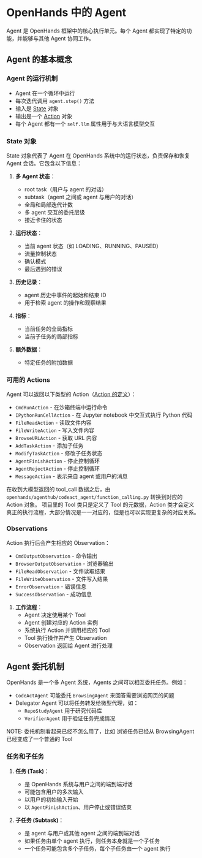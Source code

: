 # OpenHands 中的 Agent

Agent 是 OpenHands 框架中的核心执行单元。每个 Agent 都实现了特定的功能，并能够与其他 Agent 协同工作。

## Agent 的基本概念

### Agent 的运行机制
- Agent 在一个循环中运行
- 每次迭代调用 `agent.step()` 方法
- 输入是 [State](../controller/state/state.py) 对象
- 输出是一个 [Action](../events/action) 对象
- 每个 Agent 都有一个 `self.llm` 属性用于与大语言模型交互


### State 对象
State 对象代表了 Agent 在 OpenHands 系统中的运行状态，负责保存和恢复 Agent 会话。它包含以下信息：

1. **多 Agent 状态**：
   - root task（用户与 agent 的对话）
   - subtask（agent 之间或 agent 与用户的对话）
   - 全局和局部迭代计数
   - 多 agent 交互的委托层级
   - 接近卡住的状态

2. **运行状态**：
   - 当前 agent 状态（如 LOADING、RUNNING、PAUSED）
   - 流量控制状态
   - 确认模式
   - 最后遇到的错误

3. **历史记录**：
   - agent 历史中事件的起始和结束 ID
   - 用于检索 agent 的操作和观察结果

4. **指标**：
   - 当前任务的全局指标
   - 当前子任务的局部指标

5. **额外数据**：
   - 特定任务的附加数据

### 可用的 Actions
Agent 可以返回以下类型的 Action（[Action 的定义](../events/action.py)）：

- `CmdRunAction` - 在沙箱终端中运行命令
- `IPythonRunCellAction` - 在 Jupyter notebook 中交互式执行 Python 代码
- `FileReadAction` - 读取文件内容
- `FileWriteAction` - 写入文件内容
- `BrowseURLAction` - 获取 URL 内容
- `AddTaskAction` - 添加子任务
- `ModifyTaskAction` - 修改子任务状态
- `AgentFinishAction` - 停止控制循环
- `AgentRejectAction` - 停止控制循环
- `MessageAction` - 表示来自 agent 或用户的消息

在收到大模型返回的 tool_call 数据之后，由 `openhands/agenthub/codeact_agent/function_calling.py` 转换到对应的 Action 对象。
项目里的 Tool 类只是定义了 Tool 的元数据，Action 类才会定义真正的执行流程，大部分情况是一一对应的，但是也可以实现更复杂的对应关系。

### Observations
Action 执行后会产生相应的 Observation：

- `CmdOutputObservation` - 命令输出
- `BrowserOutputObservation` - 浏览器输出
- `FileReadObservation` - 文件读取结果
- `FileWriteObservation` - 文件写入结果
- `ErrorObservation` - 错误信息
- `SuccessObservation` - 成功信息

1. **工作流程**：
   - Agent 决定使用某个 Tool
   - Agent 创建对应的 Action 实例
   - 系统执行 Action 并调用相应的 Tool
   - Tool 执行操作并产生 Observation
   - Observation 返回给 Agent 进行处理

## Agent 委托机制

OpenHands 是一个多 Agent 系统，Agents 之间可以相互委托任务。例如：
- `CodeActAgent` 可能委托 `BrowsingAgent` 来回答需要浏览网页的问题
- Delegator Agent 可以将任务转发给微型代理，如：
  - `RepoStudyAgent` 用于研究代码库
  - `VerifierAgent` 用于验证任务完成情况


NOTE: 委托机制看起来已经不怎么用了，比如 浏览任务已经从 BrowsingAgent 已经变成了一个普通的 Tool


### 任务和子任务

1. **任务 (Task)**：
   - 是 OpenHands 系统与用户之间的端到端对话
   - 可能包含用户的多次输入
   - 以用户的初始输入开始
   - 以 `AgentFinishAction`、用户停止或错误结束

2. **子任务 (Subtask)**：
   - 是 agent 与用户或其他 agent 之间的端到端对话
   - 如果任务由单个 agent 执行，则任务本身就是一个子任务
   - 一个任务可能包含多个子任务，每个子任务由一个 agent 执行

